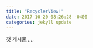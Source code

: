 ```yaml
---
title: "RecyclerView!"
date: 2017-10-20 08:26:28 -0400
categories: jekyll update
---
```


첫 게시물,,,,,
